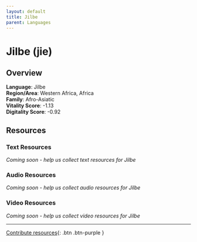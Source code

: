 ```yaml
---
layout: default
title: Jilbe
parent: Languages
---
```


# Jilbe (jie)

## Overview

**Language**: Jilbe  
**Region/Area**: Western Africa, Africa  
**Family**: Afro-Asiatic  
**Vitality Score**: -1.13  
**Digitality Score**: -0.92  

## Resources

### Text Resources
*Coming soon - help us collect text resources for Jilbe*

### Audio Resources
*Coming soon - help us collect audio resources for Jilbe*

### Video Resources
*Coming soon - help us collect video resources for Jilbe*

---

[Contribute resources](https://fairtrain.github.io/){: .btn .btn-purple }

